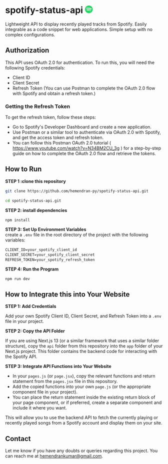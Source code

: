 # spotify-status-api <img src="public/spotify_logo.png" alt="Spotify Logo" width="25"/>




Lightweight API to display recently played tracks from Spotify. Easily integrable as a code snippet for web applications. Simple setup with no complex configurations.




## Authorization
This API uses OAuth 2.0 for authentication. To run this, you will need the following Spotify credentials:

- Client ID
- Client Secret
- Refresh Token (You can use Postman to complete the OAuth 2.0 flow with Spotify and obtain a refresh token.)

### Getting the Refresh Token
To get the refresh token, follow these steps:
- Go to Spotify's Developer Dashboard and create a new application.
- Use Postman or a similar tool to authenticate via OAuth 2.0 with Spotify, and get the access token and refresh token.
- You can follow this Postman OAuth 2.0 tutorial ( https://www.youtube.com/watch?v=N34BM2CU_3g ) for a step-by-step guide on how to complete the OAuth 2.0 flow and retrieve the tokens.

## How to Run

**STEP 1 :clone this repository**
```bash
git clone https://github.com/hemendran-py/spotify-status-api.git
```
```bash
cd spotify-status-api.git
```
**STEP 2: install dependencies**
```bash
npm install
```
**STEP 3: Set Up Environment Variables**  
create a `.env` file in the root directory of the project with the following variables:
```
CLIENT_ID=your_spotify_client_id
CLIENT_SECRET=your_spotify_client_secret
REFRESH_TOKEN=your_spotify_refresh_token
```
**STEP 4: Run the Program**
```
npm run dev
```
## How to Integrate this into Your Website  

**STEP 1: Add Credentials**    
 
Add your own Spotify Client ID, Client Secret, and Refresh Token into a `.env` file in your project.  

**STEP 2: Copy the API Folder**  

If you are using Next.js 13 (or a similar framework that uses a similar folder structure), copy the `api` folder from this repository into the `app` folder of your Next.js project. This folder contains the backend code for interacting with the Spotify API.    

**STEP 3: Integrate API Functions into Your Website**  

+ In your `pages.js` (or `page.jsx`), copy the relevant functions and return statement from the `pages.jsx` file in this repository.  
+ Add the copied functions into your own `page.js` (or the appropriate component file in your project).
+ You can place the return statement inside the existing return block of your page component, or if preferred, create a separate component and include it where you want.

This will allow you to use the backend API to fetch the currently playing or recently played songs from a Spotify account and display them on your site.
  
## Contact

Let me know if you have any doubts or queries regarding this project. You can reach me at [hemendrankumar@gmail.com](hemendrankumar@gmail.com).











